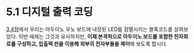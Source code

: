 # 5.1 디지털 출력 코딩

[3.4장](../coding_start/hello-world.md)에서 우리는 아두이노 우노 보드에 내장된 LED를 점멸시키는 블록코드를 살펴보았다. 이번 예제는 그것과 유사하지만, **이제 본격적으로 아두이노 보드를 포함한 전자회로를 구성하고, 입출력 핀을 이용해 외부의 전자부들을 제어**해 보도록 합시다.



